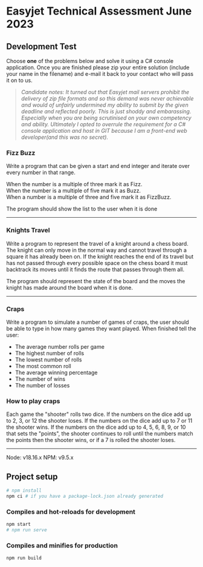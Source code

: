 # Easyjet Technical Assessment June 2023

## Development Test

Choose **one** of the problems below and solve it using a C# console application. Once you are finished please zip your entire solution (include your name in the filename) and e-mail it back to your contact who will pass it on to us.

> *Candidate notes: It turned out that Easyjet mail servers prohibit the delivery of zip file formats and so this demand was never achievable and would of unfairly undermined my ability to submit by the given deadline and reflected poorly. This is just shoddy and embarassing. Especially when you are being scrutinised on your own competency and ability. Ultimately I opted to overrule the requirement for a C# console application and host in GIT because I am a front-end web developer(and this was no secret).*

### Fizz Buzz

Write a program that can be given a start and end integer and iterate over every number in that range.

When the number is a multiple of three mark it as Fizz.  
When the number is a multiple of five mark it as Buzz.  
When a number is a multiple of three and five mark it as FizzBuzz.

The program should show the list to the user when it is done

---

### Knights Travel

Write a program to represent the travel of a knight around a chess board. The knight can only move in the normal way and cannot travel through a square it has already been on. If the knight reaches the end of its travel but has not passed through every possible space on the chess board it must backtrack its moves until it finds the route that passes through them all.

The program should represent the state of the board and the moves the knight has made around the board when it is done.

---
### Craps

Write a program to simulate a number of games of craps, the user should be able to type in how many games they want played. When finished tell the user:


+ The average number rolls per game
+ The highest number of rolls
+ The lowest number of rolls
+ The most common roll
+ The average winning percentage
+ The number of wins
+ The number of losses

### How to play craps

Each game the "shooter" rolls two dice. If the numbers on the dice add up to 2, 3, or 12 the shooter loses. If the numbers on the dice add up to 7 or 11 the shooter wins. If the numbers on the dice add up to 4, 5, 6, 8, 9, or 10 that sets the "points", the shooter continues to roll until the numbers match the points then the shooter wins, or if a 7 is rolled the shooter loses.

---

Node: v18.16.x
NPM: v9.5.x

## Project setup
```bash
# npm install
npm ci # if you have a package-lock.json already generated
```

### Compiles and hot-reloads for development
```bash
npm start
# npm run serve
```

### Compiles and minifies for production
```bash
npm run build
```
